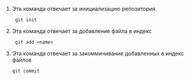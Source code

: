 1. Эта команда отвечает за инициализацию репозитория.
        
        git init

2. Эта команда отвечает за добавление файла в индекс

        git add <name>

3. Эта команда отвечает за закоммичивание добавленных в индекс файлов

       git commit